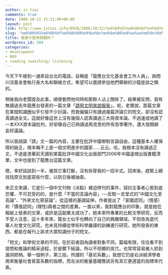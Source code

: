 ```yaml
---
author: jx tsai
comments: true
date: 2006-10-22 15:21:00+00:00
layout: post
link: http://www.jxtsai.info/0928/2006/10/22/%e6%88%91%e6%8b%bf%e4%bb%80%e9%ba%bc%e4%be%86%e8%aa%aa%e6%9c%8d%e4%bd%a0%ef%bc%9f/
slug: '%e6%88%91%e6%8b%bf%e4%bb%80%e9%ba%bc%e4%be%86%e8%aa%aa%e6%9c%8d%e4%bd%a0%ef%bc%9f'
title: 我拿什麼來說服你？
wordpress_id: 504
categories:
- development
- NGO
- reading /watching/ listening
---
```


今天下午接到一通來自台北的電話，自稱是「龍應台文化基金會工作人員」，詢問川流基金會執行長大名和聯絡方式，希望可以邀請參加他們舉辦的沙龍座談之類的。

  


稍後我向老闆提及此事，順便套問他何時和那群人沾上關係了。結果被反問，我有無讀過去年龍應台發表的一篇文章「[請用文明來說服我](http://twblog.net/node/798)」。呃，老實說，那篇文章在某個知識圈似乎引發不少討論，而我偏偏只有讀過幾篇評論它的短文，卻沒有認真讀過全文。這就好像這世上沒有幾個人認真讀過三大冊資本論，不過速成地讀了一本XXX資本論批判，好卻像自己已熟讀過馬克思的所有哲學著作，還大發闕辭妄好議論。

  


所以我胡謅「請」文一篇的內容，主要在批評中國啣制言論自由，這種基本人權保障的缺乏，根本稱不上是一個文明進步的國家......云云。哈，我根本沒有讀過正文，不過是憑著前天讀到某篇批評中國文化出版部門2006年中國違規出版書籍清單，文中也提到了龍應台這篇文章。

  


  
嗯，幸好話談到一半，被其它事打斷，沒有拆穿我的一招半式。回來後，趕緊上網找找原文到底寫些什麼，以防日後被抽查。

  


來正文來讀，它是引一個中文刊物《冰點》被迫停刊的事件，探討主事者心態到底恐懼、不可忍受的的，是什麼「不當的言論內容」---反駁一言堂式的"中國文化至高論"、"外來文化邪惡論"。從這樣的基調延伸，作者提出了「家國認同」（情感）和「價值認同」(理性)兩者之間的差異。一直以來，我對龍應台的印象，就是她在報紙上發表的文章，或許是這副業太成功了，她本來所專業的比較文學研究，反而不受人注意，這十多年來，龍女士似乎也轉向了自己的興趣領域，不但改為當代 華人社會文化研究，也未見持續從學術科學嚴謹的訓練進行研究，她所發表的東西，都是在報刊上訴求大眾知識份子的短文。

  


「短文」和學術文章的不同，在於前者因為讀者對象不同，篇幅有限，往往看不到提問和推論的精采過程，於是驟下結論，所以不但顯的突兀，也常常容易被人抓到漏洞把柄。舉一個例子，第三段，所謂的「基尼系數」，我想它仍是右派經濟學者用來衡量社會貧富系數的指標，而左派的衡量基礎應該另有其它更適當的指標來代表。

  
  
  

